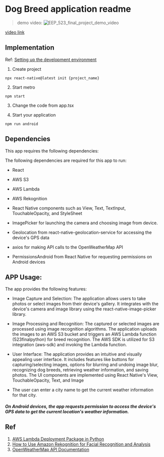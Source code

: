 # Dog Breed application readme


> 
>  demo video: 
>  ![EEP_523_final_project_demo_video](https://hackmd.io/_uploads/rkCr27Mja.gif)

[video link](https://www.youtube.com/shorts/WuMek0aybwg)

## Implementation

Ref: [Setting up the development environment](https://reactnative.dev/docs/environment-setup?guide=native)
1. Create project
```
npx react-native@latest init {project_name}
```

2. Start metro
```
npm start
```

3. Change the code from app.tsx

4. Start your application
```
npm run android
```

## Dependencies
This app requires the following dependencies:

The following dependencies are required for this app to run:

* React

* AWS S3

* AWS Lambda

* AWS Rekognition

* React Native components such as View, Text, TextInput, TouchableOpacity, and StyleSheet

* ImagePicker for launching the camera and choosing image from device.

* Geolocation from react-native-geolocation-service for accessing the device's GPS data

* axios for making API calls to the OpenWeatherMap API

* PermissionsAndroid from React Native for requesting permissions on Android devices


## APP Usage:

The app provides the following features:

* Image Capture and Selection: The application allows users to take photos or select images from their device's gallery. It integrates with the device's camera and image library using the react-native-image-picker library.

*  Image Processing and Recognition: The captured or selected images are processed using image recognition algorithms. The application uploads the images to an AWS S3 bucket and triggers an AWS Lambda function (523finalpython) for breed recognition. The AWS SDK is utilized for S3 integration (aws-sdk) and invoking the Lambda function.

*  User Interface: The application provides an intuitive and visually appealing user interface. It includes features like buttons for capturing/selecting images, options for blurring and undoing image blur, recognizing dog breeds, retrieving weather information, and saving photos. The UI components are implemented using React Native's View, TouchableOpacity, Text, and Image

* The user can enter a city name to get the current weather information for that city.

##### On Android devices, the app requests permission to access the device's GPS data to get the current location's weather information.



## Ref
1. [AWS Lambda Deployment Package in Python](https://www.youtube.com/watch?v=rDbxCeTzw_k&feature=youtu.be)
1. [How to Use Amazon Rekognition for Facial Recognition and Analysis](https://www.youtube.com/watch?v=3PGPfs-ARdo)
1. [OpenWeatherMap API Documentation](https://openweathermap.org/api)
